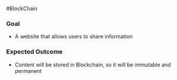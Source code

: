 #BlockChain
### Goal ###
* A website that allows users to share information
### Expected Outcome
* Content will be stored in Blockchain, so it will be immutable and permanent
